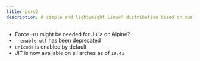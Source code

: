 ```yaml
---
title: pcre2
description: A simple and lightweight Linux® distribution based on musl libc and toybox
---
```


- Force `-O3` might be needed for Julia on Alpine?
- `--enable-utf` has been deprecated
- `unicode` is enabled by default
- JIT is now available on all arches as of `10.41`
